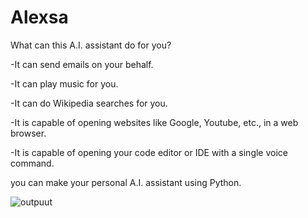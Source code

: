 # Alexsa


What can this A.I. assistant do for you?

-It can send emails on your behalf.


-It can play music for you.


-It can do Wikipedia searches for you.


-It is capable of opening websites like Google, Youtube, etc., in a web browser.


-It is capable of opening your code editor or IDE with a single voice command.
 
 
 
 
 you can make your personal A.I. assistant using Python. 



![outpuut](https://user-images.githubusercontent.com/109900001/197686888-d3ffdc24-b606-448b-9d36-808008a8553b.png)
